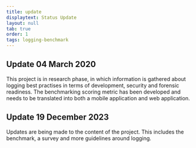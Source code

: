 ```yaml
---
title: update
displaytext: Status Update
layout: null
tab: true
order: 1
tags: logging-benchmark
---
```


## Update 04 March 2020

This project is in research phase, in which information is gathered about logging best practises in terms of
development, security and forensic readiness. The benchmarking scoring metric has been developed and needs to be
translated into both a mobile application and web application.

## Update 19 December 2023
Updates are being made to the content of the project. This includes the benchmark, a survey and more guidelines around logging.
